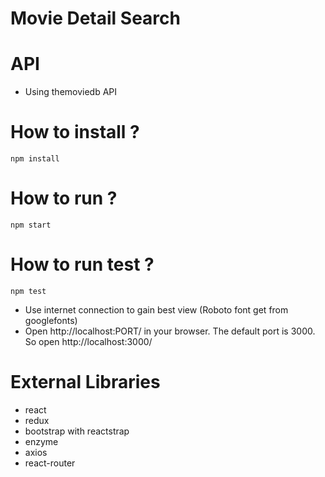 # Movie Detail Search

# API
- Using themoviedb API

# How to install ? 
```
npm install
```

# How to run ?
```
npm start
```

# How to run test ?
```
npm test
```

- Use internet connection to gain best view (Roboto font get from googlefonts)
- Open http://localhost:PORT/ in your browser. The default port is 3000. So open http://localhost:3000/

# External Libraries
- react
- redux
- bootstrap with reactstrap
- enzyme
- axios
- react-router